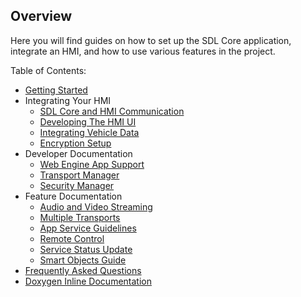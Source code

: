 ## Overview

Here you will find guides on how to set up the SDL Core application, integrate an HMI, and how to use various features in the project.

Table of Contents:

- [Getting Started](../getting-started/install-and-run/)
- Integrating Your HMI
	- [SDL Core and HMI Communication](../integrating-your-hmi/sdl-core-and-hmi-communication/)
	- [Developing The HMI UI](../integrating-your-hmi/encryption-setup/)
	- [Integrating Vehicle Data](../integrating-your-hmi/vehicle-data/)
	- [Encryption Setup](../integrating-your-hmi/encryption-setup/)
- Developer Documentation
	- [Web Engine App Support](../developer-documentation/web-engine-app-support/)
	- [Transport Manager](../developer-documentation/transport-manager/)
	- [Security Manager](../developer-documentation/security-manager/)
- Feature Documentation
	- [Audio and Video Streaming](../feature-documentation/audio-and-video-streaming/)
	- [Multiple Transports](../feature-documentation/multiple-transports/)
	- [App Service Guidelines](../feature-documentation/app-service-guidelines/)
	- [Remote Control](../feature-documentation/remote-control/)
	- [Service Status Update](../feature-documentation/service-status-update/)
	- [Smart Objects Guide](../feature-documentation/smart-objects/)
- [Frequently Asked Questions](../faq/)
- [Doxygen Inline Documentation](../doxygen-inline-documentation/)
